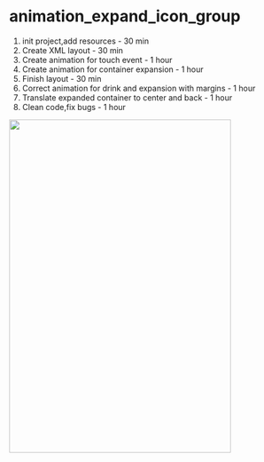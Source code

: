 # animation_expand_icon_group

1) init project,add resources - 30 min
2) Create XML layout - 30 min
3) Create animation for touch event - 1 hour
4) Create animation for container expansion - 1 hour
5) Finish layout - 30 min
6) Correct animation for drink and expansion with margins - 1 hour
7) Translate expanded container to center and back - 1 hour
8) Clean code,fix bugs - 1 hour

<img src="https://github.com/mironoff2007/animation_expand_icon_group/blob/master/animation_icons_block_preview.gif?raw=true" width="400" height="600"/>


